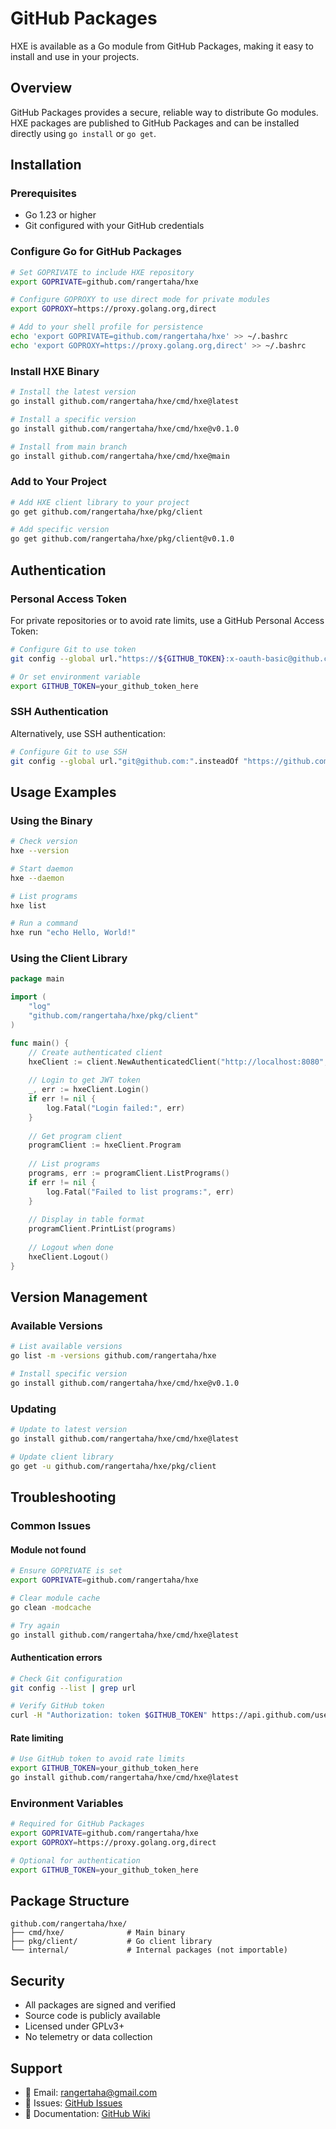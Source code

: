 # GitHub Packages

HXE is available as a Go module from GitHub Packages, making it easy to install and use in your projects.

## Overview

GitHub Packages provides a secure, reliable way to distribute Go modules. HXE packages are published to GitHub Packages and can be installed directly using `go install` or `go get`.

## Installation

### Prerequisites

- Go 1.23 or higher
- Git configured with your GitHub credentials

### Configure Go for GitHub Packages

```bash
# Set GOPRIVATE to include HXE repository
export GOPRIVATE=github.com/rangertaha/hxe

# Configure GOPROXY to use direct mode for private modules
export GOPROXY=https://proxy.golang.org,direct

# Add to your shell profile for persistence
echo 'export GOPRIVATE=github.com/rangertaha/hxe' >> ~/.bashrc
echo 'export GOPROXY=https://proxy.golang.org,direct' >> ~/.bashrc
```

### Install HXE Binary

```bash
# Install the latest version
go install github.com/rangertaha/hxe/cmd/hxe@latest

# Install a specific version
go install github.com/rangertaha/hxe/cmd/hxe@v0.1.0

# Install from main branch
go install github.com/rangertaha/hxe/cmd/hxe@main
```

### Add to Your Project

```bash
# Add HXE client library to your project
go get github.com/rangertaha/hxe/pkg/client

# Add specific version
go get github.com/rangertaha/hxe/pkg/client@v0.1.0
```

## Authentication

### Personal Access Token

For private repositories or to avoid rate limits, use a GitHub Personal Access Token:

```bash
# Configure Git to use token
git config --global url."https://${GITHUB_TOKEN}:x-oauth-basic@github.com/".insteadOf "https://github.com/"

# Or set environment variable
export GITHUB_TOKEN=your_github_token_here
```

### SSH Authentication

Alternatively, use SSH authentication:

```bash
# Configure Git to use SSH
git config --global url."git@github.com:".insteadOf "https://github.com/"
```

## Usage Examples

### Using the Binary

```bash
# Check version
hxe --version

# Start daemon
hxe --daemon

# List programs
hxe list

# Run a command
hxe run "echo Hello, World!"
```

### Using the Client Library

```go
package main

import (
    "log"
    "github.com/rangertaha/hxe/pkg/client"
)

func main() {
    // Create authenticated client
    hxeClient := client.NewAuthenticatedClient("http://localhost:8080", "admin", "password")
    
    // Login to get JWT token
    _, err := hxeClient.Login()
    if err != nil {
        log.Fatal("Login failed:", err)
    }
    
    // Get program client
    programClient := hxeClient.Program
    
    // List programs
    programs, err := programClient.ListPrograms()
    if err != nil {
        log.Fatal("Failed to list programs:", err)
    }
    
    // Display in table format
    programClient.PrintList(programs)
    
    // Logout when done
    hxeClient.Logout()
}
```

## Version Management

### Available Versions

```bash
# List available versions
go list -m -versions github.com/rangertaha/hxe

# Install specific version
go install github.com/rangertaha/hxe/cmd/hxe@v0.1.0
```

### Updating

```bash
# Update to latest version
go install github.com/rangertaha/hxe/cmd/hxe@latest

# Update client library
go get -u github.com/rangertaha/hxe/pkg/client
```

## Troubleshooting

### Common Issues

#### Module not found
```bash
# Ensure GOPRIVATE is set
export GOPRIVATE=github.com/rangertaha/hxe

# Clear module cache
go clean -modcache

# Try again
go install github.com/rangertaha/hxe/cmd/hxe@latest
```

#### Authentication errors
```bash
# Check Git configuration
git config --list | grep url

# Verify GitHub token
curl -H "Authorization: token $GITHUB_TOKEN" https://api.github.com/user
```

#### Rate limiting
```bash
# Use GitHub token to avoid rate limits
export GITHUB_TOKEN=your_github_token_here
go install github.com/rangertaha/hxe/cmd/hxe@latest
```

### Environment Variables

```bash
# Required for GitHub Packages
export GOPRIVATE=github.com/rangertaha/hxe
export GOPROXY=https://proxy.golang.org,direct

# Optional for authentication
export GITHUB_TOKEN=your_github_token_here
```

## Package Structure

```
github.com/rangertaha/hxe/
├── cmd/hxe/              # Main binary
├── pkg/client/           # Go client library
└── internal/             # Internal packages (not importable)
```

## Security

- All packages are signed and verified
- Source code is publicly available
- Licensed under GPLv3+
- No telemetry or data collection

## Support

- 📧 Email: rangertaha@gmail.com
- 🐛 Issues: [GitHub Issues](https://github.com/rangertaha/hxe/issues)
- 📖 Documentation: [GitHub Wiki](https://github.com/rangertaha/hxe/wiki) 
